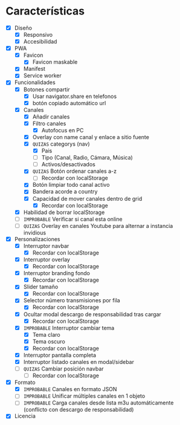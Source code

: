 # Características

- [X] Diseño
    - [X] Responsivo
    - [X] Accesibilidad
- [X] PWA
    - [X] Favicon
        - [X] Favicon maskable
    - [X] Manifest
    - [X] Service worker
- [X] Funcionalidades
    - [X] Botones compartir
        - [X] Usar navigator.share en telefonos
        - [X] botón copiado automático url
    - [X] Canales
        - [X] Añadir canales
        - [X] Filtro canales
            - [X] Autofocus en PC
        - [X] Overlay con name canal y enlace a sitio fuente
        - [X] `QUIZAS` categorys (nav)
            - [X] Pais
            - [ ] Tipo (Canal, Radio, Cámara, Música)
            - [ ] Activos/desactivados
        - [X] `QUIZAS` Botón ordenar canales a-z
            - [ ] Recordar con localStorage
        - [X] Botón limpiar todo canal activo
        - [X] Bandera acorde a country
        - [X] Capacidad de mover canales dentro de grid
            - [X] Recordar con localStorage
    - [X] Habilidad de borrar localStorage
    - [ ] `IMPROBABLE` Verificar si canal esta online
    - [ ] `QUIZAS` Overlay en canales Youtube para alternar a instancia invidious
- [X] Personalizaciones
    - [X] Interruptor navbar
        - [X] Recordar con localStorage
    - [X] Interruptor overlay
        - [X] Recordar con localStorage
    - [X] Interruptor branding fondo
        - [X] Recordar con localStorage
    - [X] Slider tamaño
        - [X] Recordar con localStorage
    - [X] Selector número transmisiones por fila
        - [X] Recordar con localStorage
    - [X] Ocultar modal descargo de responsabilidad tras cargar
        - [X] Recordar con localStorage
    - [X] `IMPROBABLE` Interruptor cambiar tema
        - [X] Tema claro
        - [X] Tema oscuro
        - [X] Recordar con localStorage
    - [X] Interruptor pantalla completa
    - [X] Interruptor listado canales en modal/sidebar
    - [ ] `QUIZAS` Cambiar posición navbar
        - [ ] Recordar con localStorage
- [X] Formato
    - [X] `IMPROBABLE` Canales en formato JSON
    - [ ] `IMPROBABLE` Unificar múltiples canales en 1 objeto
    - [ ] `IMPROBABLE` Carga canales desde lista m3u automáticamente (conflicto con descargo de responsabilidad)
- [X] Licencia
